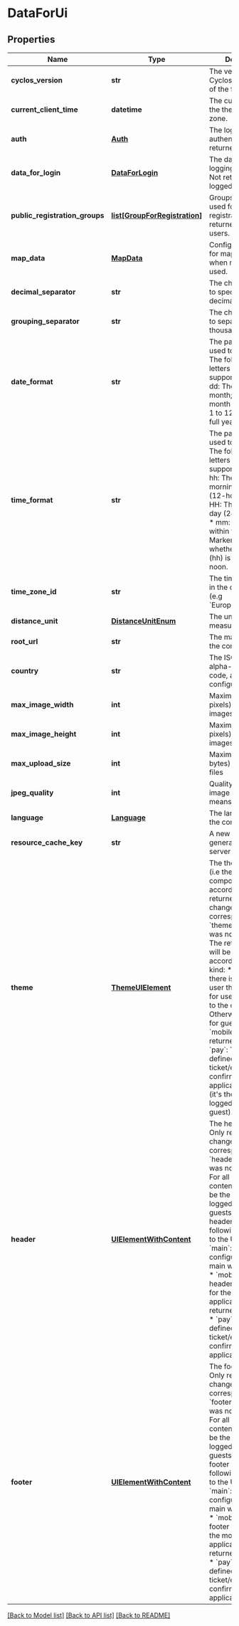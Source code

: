 # DataForUi

## Properties
Name | Type | Description | Notes
------------ | ------------- | ------------- | -------------
**cyclos_version** | **str** | The version of the Cyclos server. It will of the form x.y[.z]      | [optional] 
**current_client_time** | **datetime** | The current time in the the user&#39;s time zone.  | [optional] 
**auth** | [**Auth**](Auth.md) | The logged user authentication. Not returned for guests. | [optional] 
**data_for_login** | [**DataForLogin**](DataForLogin.md) | The data used for logging the user in. Not returned for logged users.  | [optional] 
**public_registration_groups** | [**list[GroupForRegistration]**](GroupForRegistration.md) | Groups that can be used for a public registration. Not returned for logged users.  | [optional] 
**map_data** | [**MapData**](MapData.md) | Configuration data for map usage. Is null when maps are not used.   | [optional] 
**decimal_separator** | **str** | The character used to specify the decimal point     | [optional] 
**grouping_separator** | **str** | The character used to separate thousands.      | [optional] 
**date_format** | **str** | The pattern string used to format dates.  The following are the letters used in each supported pattern:  * dd: The day of the month;  * MM: The month ranging from 1 to 12;  * yyyy: The full year number.    | [optional] 
**time_format** | **str** | The pattern string used to format time.  The following are the letters used in each supported pattern:  * hh: The hour of the morning or afternoon (12-hour clock);  * HH: The hour of the day (24-hour clock);  * mm: The minute within the hour;  * a: Marker to idicate whether the hour (hh) is before or after noon.   | [optional] 
**time_zone_id** | **str** | The time zone ID set in the configuration (e.g &#x60;Europe/Amsterdam&#x60;) | [optional] 
**distance_unit** | [**DistanceUnitEnum**](DistanceUnitEnum.md) | The unit used to measure distances | [optional] 
**root_url** | **str** | The main URL set in the configuration | [optional] 
**country** | **str** | The ISO 3166-1 alpha-2 country code, as set in the configuration | [optional] 
**max_image_width** | **int** | Maximum width (in pixels) for uploaded images | [optional] 
**max_image_height** | **int** | Maximum height (in pixels) for uploaded images | [optional] 
**max_upload_size** | **int** | Maximum size (in bytes) for uploaded files | [optional] 
**jpeg_quality** | **int** | Quality for JPEG image types (higher means better quality) | [optional] 
**language** | [**Language**](Language.md) | The language set in the configuration | [optional] 
**resource_cache_key** | **str** | A new key is generated after each server restart | [optional] 
**theme** | [**ThemeUIElement**](ThemeUIElement.md) | The theme content (i.e the CSS or its components according).  Only returned when changed or if the corresponding &#x60;themeIf&#x60; parameter  was not specified.  The returned theme will be the following according to the UI kind:  * &#x60;main&#x60;: If there is a logged user then the theme for users associated to the configuration. Otherwise the theme for guests;   * &#x60;mobile&#x60;: only returned for guest;  * &#x60;pay&#x60;: The theme defined for the ticket/easy invoice  confirmation application interface (it&#39;s the same for logged users and  guest).          | [optional] 
**header** | [**UIElementWithContent**](UIElementWithContent.md) | The header content. Only returned when changed or if the  corresponding &#x60;headerIf&#x60; parameter was not specified. For all cases the content returned will be the same for logged users an for guests.  The returned header will be the following according to the UI kind:  * &#x60;main&#x60;: The header configured for the main web interface;  * &#x60;mobile&#x60;: The header configured for the mobile  application. Only returned for guests;  * &#x60;pay&#x60;: The header defined for the ticket/easy invoice  confirmation application interface.  | [optional] 
**footer** | [**UIElementWithContent**](UIElementWithContent.md) | The footer content. Only returned when changed or if the  corresponding &#x60;footerIf&#x60; parameter was not specified. For all cases the content returned will be the same for logged users an for guests.  The returned footer will be the following according to the UI kind:  * &#x60;main&#x60;: The footer configured for the main web interface;  * &#x60;mobile&#x60;: The footer configured for the mobile  application. Only returned for guests;  * &#x60;pay&#x60;: The footer defined for the ticket/easy invoice  confirmation application interface.  | [optional] 

[[Back to Model list]](../README.md#documentation-for-models) [[Back to API list]](../README.md#documentation-for-api-endpoints) [[Back to README]](../README.md)


